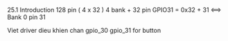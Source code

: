 25.1 Introduction
    128 pin ( 4 x 32 )
    4 bank + 32 pin
    GPIO31 = 0x32 + 31 <==> Bank 0 pin 31

Viet driver dieu khien chan gpio_30 <led> gpio_31 for button